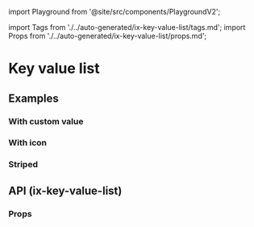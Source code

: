import Playground from '@site/src/components/PlaygroundV2';

import Tags from './../auto-generated/ix-key-value-list/tags.md';
import Props from './../auto-generated/ix-key-value-list/props.md';

# Key value list

<Tags />

## Examples

<Playground
name="key-value-list" height="12rem"
examplesByName>
</Playground>

### With custom value

<Playground
name="key-value-list-with-custom-value" height="12rem"
examplesByName>
</Playground>

### With icon

<Playground
name="key-value-list-with-icon" height="12rem"
examplesByName>
</Playground>

### Striped

<Playground
name="key-value-list-striped" height="12rem"
examplesByName>
</Playground>

## API (ix-key-value-list)

### Props

<Props />
